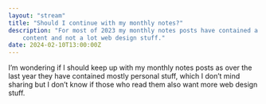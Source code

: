 ```yaml
---
layout: "stream"
title: "Should I continue with my monthly notes?"
description: "For most of 2023 my monthly notes posts have contained a lot more personal
    content and not a lot web design stuff."
date: 2024-02-10T13:00:00Z
---
```

I’m wondering if I should keep up with my monthly notes posts as over the last year they have contained mostly personal stuff, which I don’t mind sharing but I don’t know if those who read them also want more web design stuff.
